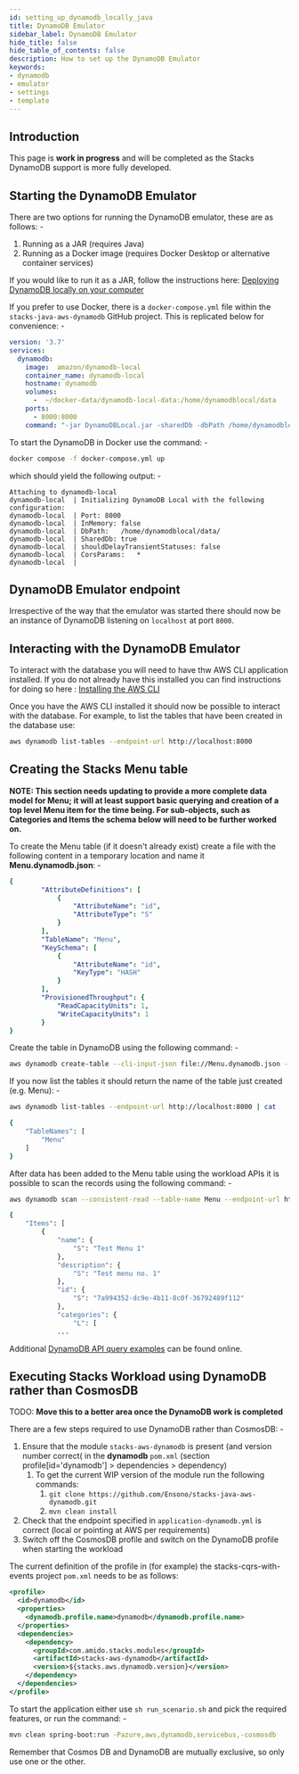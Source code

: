 ```yaml
---
id: setting_up_dynamodb_locally_java
title: DynamoDB Emulator
sidebar_label: DynamoDB Emulator
hide_title: false
hide_table_of_contents: false
description: How to set up the DynamoDB Emulator
keywords:
- dynamodb
- emulator
- settings
- template
---
```


## Introduction

This page is **work in progress** and will be completed as the Stacks DynamoDB support is more fully developed.

## Starting the DynamoDB Emulator

There are two options for running the DynamoDB emulator, these are as follows: -

1. Running as a JAR (requires Java)
2. Running as a Docker image (requires Docker Desktop or alternative container services)

If you would like to run it as a JAR, follow the instructions here: [Deploying DynamoDB locally on your computer](https://docs.aws.amazon.com/amazondynamodb/latest/developerguide/DynamoDBLocal.DownloadingAndRunning.html)

If you prefer to use Docker, there is a `docker-compose.yml` file within the `stacks-java-aws-dynamodb` GitHub project. This 
is replicated below for convenience: -

```yaml
version: '3.7'
services:
  dynamodb:
    image:  amazon/dynamodb-local
    container_name: dynamodb-local
    hostname: dynamodb
    volumes:
      -  ~/docker-data/dynamodb-local-data:/home/dynamodblocal/data
    ports:
      - 8000:8000
    command: "-jar DynamoDBLocal.jar -sharedDb -dbPath /home/dynamodblocal/data/"
```

To start the DynamoDB in Docker use the command: -

```bash
docker compose -f docker-compose.yml up
```

which should yield the following output: -

```text
Attaching to dynamodb-local
dynamodb-local  | Initializing DynamoDB Local with the following configuration:
dynamodb-local  | Port:	8000
dynamodb-local  | InMemory:	false
dynamodb-local  | DbPath:	/home/dynamodblocal/data/
dynamodb-local  | SharedDb:	true
dynamodb-local  | shouldDelayTransientStatuses:	false
dynamodb-local  | CorsParams:	*
dynamodb-local  |
```

## DynamoDB Emulator endpoint

Irrespective of the way that the emulator was started there should now be an instance of DynamoDB listening on `localhost` 
at port `8000`.

## Interacting with the DynamoDB Emulator

To interact with the database you will need to have thw AWS CLI application installed. If you do not already have this installed
you can find instructions for doing so here : [Installing the AWS CLI](https://docs.aws.amazon.com/cli/latest/userguide/getting-started-install.html) 

Once you have the AWS CLI installed it should now be possible to interact with the database. For example, to list the tables 
that have been created in the database use:

```bash
aws dynamodb list-tables --endpoint-url http://localhost:8000
```

## Creating the Stacks Menu table

**NOTE: This section needs updating to provide a more complete data model for Menu; it will at least support basic querying and 
creation of a top level Menu item for the time being. For sub-objects, such as Categories and Items the schema below will
need to be further worked on.**

To create the Menu table (if it doesn't already exist) create a file with the following content in a temporary location and
name it **Menu.dynamodb.json**: -

```yaml
{
        "AttributeDefinitions": [
            {
                "AttributeName": "id",
                "AttributeType": "S"
            }
        ],
        "TableName": "Menu",
        "KeySchema": [
            {
                "AttributeName": "id",
                "KeyType": "HASH"
            }
        ],
        "ProvisionedThroughput": {
            "ReadCapacityUnits": 1,
            "WriteCapacityUnits": 1
        }
}
```

Create the table in DynamoDB using the following command: -

```bash
aws dynamodb create-table --cli-input-json file://Menu.dynamodb.json --endpoint-url http://localhost:8000
```

If you now list the tables it should return the name of the table just created (e.g. Menu): -

```bash
aws dynamodb list-tables --endpoint-url http://localhost:8000 | cat

{
    "TableNames": [
        "Menu"
    ]
}
```

After data has been added to the Menu table using the workload APIs it is possible to scan the records using the following command: -

```bash
aws dynamodb scan --consistent-read --table-name Menu --endpoint-url http://localhost:8000 | cat

{
    "Items": [
        {
            "name": {
                "S": "Test Menu 1"
            },
            "description": {
                "S": "Test menu no. 1"
            },
            "id": {
                "S": "7a994352-dc9e-4b11-8c0f-36792489f112"
            },
            "categories": {
                "L": [
            ...
```

Additional [DynamoDB API query examples](https://docs.aws.amazon.com/amazondynamodb/latest/developerguide/WorkingWithItems.html) can be found online. 

## Executing Stacks Workload using DynamoDB rather than CosmosDB

TODO: **Move this to a better area once the DynamoDB work is completed**

There are a few steps required to use DynamoDB rather than CosmosDB: -

1. Ensure that the module `stacks-aws-dynamodb` is present (and version number correct( in the **dynamodb** `pom.xml` (section profile[id='dynamodb'] > dependencies > dependency)
   1. To get the current WIP version of the module run the following commands:
      1. `git clone https://github.com/Ensono/stacks-java-aws-dynamodb.git`
      2. `mvn clean install`
2. Check that the endpoint specified in `application-dynamodb.yml` is correct (local or pointing at AWS per requirements)
3. Switch off the CosmosDB profile and switch on the DynamoDB profile when starting the workload

The current definition of the profile in (for example) the stacks-cqrs-with-events project `pom.xml` needs to be as follows:

```xml
<profile>
  <id>dynamodb</id>
  <properties>
    <dynamodb.profile.name>dynamodb</dynamodb.profile.name>
  </properties>
  <dependencies>
    <dependency>
      <groupId>com.amido.stacks.modules</groupId>
      <artifactId>stacks-aws-dynamodb</artifactId>
      <version>${stacks.aws.dynamodb.version}</version>
    </dependency>
  </dependencies>
</profile>
```

To start the application either use `sh run_scenario.sh` and pick the required features, or run the command: -

```bash
mvn clean spring-boot:run -Pazure,aws,dynamodb,servicebus,-cosmosdb
```

Remember that Cosmos DB and DynamoDB are mutually exclusive, so only use one or the other.
